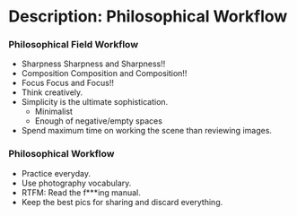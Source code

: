 # Description: Philosophical Workflow

### Philosophical Field Workflow
- ​Sharpness Sharpness and Sharpness!!
- Composition Composition and Composition!!
- Focus Focus and Focus!!
- Think creatively.
- Simplicity is the ultimate sophistication.
    - Minimalist
	- Enough of negative/empty spaces
- Spend maximum time on working the scene than reviewing images.

### Philosophical Workflow
- Practice everyday.
- Use photography vocabulary.
- RTFM: Read the f***ing manual.
- Keep the best pics for sharing and discard everything.
